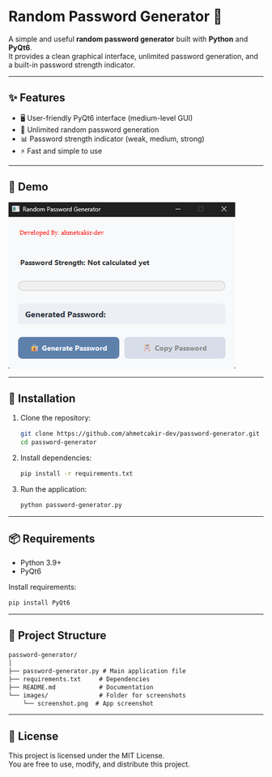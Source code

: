 # Random Password Generator 🔑

A simple and useful **random password generator** built with **Python** and **PyQt6**.  
It provides a clean graphical interface, unlimited password generation, and a built-in password strength indicator.

---

## ✨ Features
- 🖥️ User-friendly PyQt6 interface (medium-level GUI)
- 🔐 Unlimited random password generation
- 📊 Password strength indicator (weak, medium, strong)
- ⚡ Fast and simple to use

---

## 📸 Demo  
![App Screenshot](images/Screenshot.png)

---

## 🚀 Installation

1. Clone the repository:
   ```bash
   git clone https://github.com/ahmetcakir-dev/password-generator.git
   cd password-generator
   ```

2. Install dependencies:
   ```bash
   pip install -r requirements.txt
   ```

3. Run the application:
   ```bash
   python password-generator.py
   ```

---

## 📦 Requirements
- Python 3.9+
- PyQt6

Install requirements:
```bash
pip install PyQt6
```

---

## 📂 Project Structure
```
password-generator/
│
├── password-generator.py # Main application file
├── requirements.txt     # Dependencies
├── README.md            # Documentation
└── images/              # Folder for screenshots
    └── screenshot.png  # App screenshot
```

---

## 📜 License
This project is licensed under the MIT License.  
You are free to use, modify, and distribute this project.
